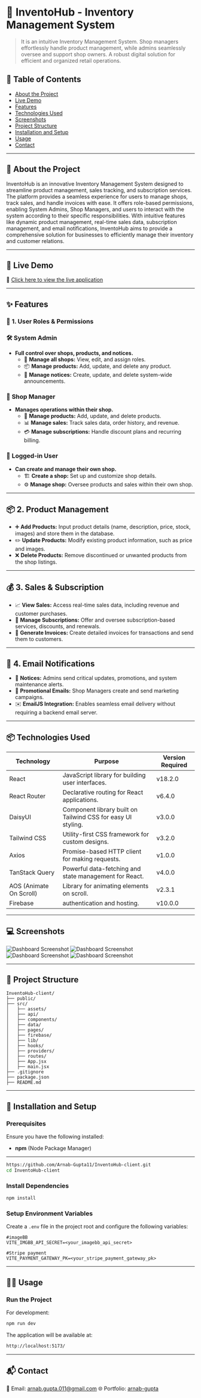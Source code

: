 # 🌟 InventoHub - Inventory Management System

> It is an intuitive Inventory Management System. Shop managers effortlessly handle product management, while admins seamlessly oversee and support shop owners. A robust digital solution for efficient and organized retail operations.

## 📝 **Table of Contents**

- [About the Project](#-about-the-project)
- [Live Demo](#-live-demo)
- [Features](#-features)
- [Technologies Used](#-technologies-used)
- [Screenshots](#-screenshots)
- [Project Structure](#-project-structure)
- [Installation and Setup](#-installation-and-setup)
- [Usage](#-usage)
- [Contact](#-contact)

---

## 📖 About the Project

InventoHub is an innovative Inventory Management System designed to streamline product management, sales tracking, and subscription services. The platform provides a seamless experience for users to manage shops, track sales, and handle invoices with ease. It offers role-based permissions, enabling System Admins, Shop Managers, and users to interact with the system according to their specific responsibilities. With intuitive features like dynamic product management, real-time sales data, subscription management, and email notifications, InventoHub aims to provide a comprehensive solution for businesses to efficiently manage their inventory and customer relations.

---

## 🚀 Live Demo

🔗 [Click here to view the live application](https://inventory-management-sys-67be7.web.app/)

---

## ✨ Features

### 🔑 **1. User Roles & Permissions**

### 🛠️ **System Admin**

- **Full control over shops, products, and notices.**
  - 🏪 **Manage all shops:** View, edit, and assign roles.
  - 📦 **Manage products:** Add, update, and delete any product.
  - 📢 **Manage notices:** Create, update, and delete system-wide announcements.

### 🏬 **Shop Manager**

- **Manages operations within their shop.**
  - 🛒 **Manage products:** Add, update, and delete products.
  - 📊 **Manage sales:** Track sales data, order history, and revenue.
  - 💳 **Manage subscriptions:** Handle discount plans and recurring billing.

### 👤 **Logged-in User**

- **Can create and manage their own shop.**
  - 🏗️ **Create a shop:** Set up and customize shop details.
  - ⚙️ **Manage shop:** Oversee products and sales within their own shop.

---

## 📦 **2. Product Management**

- ➕ **Add Products:** Input product details (name, description, price, stock, images) and store them in the database.
- ✏️ **Update Products:** Modify existing product information, such as price and images.
- ❌ **Delete Products:** Remove discontinued or unwanted products from the shop listings.

---

## 💰 **3. Sales & Subscription**

- 📈 **View Sales:** Access real-time sales data, including revenue and customer purchases.
- 🔄 **Manage Subscriptions:** Offer and oversee subscription-based services, discounts, and renewals.
- 🧾 **Generate Invoices:** Create detailed invoices for transactions and send them to customers.

---

## 📧 **4. Email Notifications**

- 📢 **Notices:** Admins send critical updates, promotions, and system maintenance alerts.
- 🎯 **Promotional Emails:** Shop Managers create and send marketing campaigns.
- ✉️ **EmailJS Integration:** Enables seamless email delivery without requiring a backend email server.

---

## 📦 Technologies Used

| Technology              | Purpose                                                      | Version Required |
| ----------------------- | ------------------------------------------------------------ | ---------------- |
| React                   | JavaScript library for building user interfaces.             | v18.2.0          |
| React Router            | Declarative routing for React applications.                  | v6.4.0           |
| DaisyUI                 | Component library built on Tailwind CSS for easy UI styling. | v3.0.0           |
| Tailwind CSS            | Utility-first CSS framework for custom designs.              | v3.2.0           |
| Axios                   | Promise-based HTTP client for making requests.               | v1.0.0           |
| TanStack Query          | Powerful data-fetching and state management for React.       | v4.0.0           |
| AOS (Animate On Scroll) | Library for animating elements on scroll.                    | v2.3.1           |
| Firebase                | authentication and hosting.                                  | v10.0.0          |

---

## 💻 Screenshots

![Dashboard Screenshot](https://res.cloudinary.com/dgxvtrpmh/image/upload/v1739464468/Screenshot_420_hmtek3.png)
![Dashboard Screenshot](https://res.cloudinary.com/dgxvtrpmh/image/upload/v1739464468/Screenshot_421_zvd5uf.png)
![Dashboard Screenshot](https://res.cloudinary.com/dgxvtrpmh/image/upload/v1739464468/Screenshot_422_fhtkx7.png)
![Dashboard Screenshot](https://res.cloudinary.com/dgxvtrpmh/image/upload/v1739464468/Screenshot_423_dubrlp.png)

---

## 📂 Project Structure

```
InventoHub-client/
├── public/
├── src/
│   ├── assets/
│   ├── api/
│   ├── components/
│   ├── data/
│   ├── pages/
│   ├── firebase/
│   ├── lib/
│   ├── hooks/
│   ├── providers/
│   ├── routes/
│   ├── App.jsx
│   ├── main.jsx
├── .gitignore
├── package.json
├── README.md
```

---

## 🔧 Installation and Setup

### **Prerequisites**

Ensure you have the following installed:

- **npm** (Node Package Manager)

---

```bash
https://github.com/Arnab-Gupta11/InventoHub-client.git
cd InventoHub-client
```

### **Install Dependencies**

```bash
npm install
```

### **Setup Environment Variables**

Create a `.env` file in the project root and configure the following variables:

```env
#imageBB
VITE_IMGBB_API_SECRET=<your_imagebb_api_secret>

#Stripe payment
VITE_PAYMENT_GATEWAY_PK=<your_stripe_payment_gateway_pk>
```

---

## 🧑‍💻 Usage

### **Run the Project**

For development:

```bash
npm run dev
```

The application will be available at:

```bash
http://localhost:5173/
```

---

## 📬 Contact

📧 Email: [arnab.gupta.011@gmail.com](mailto:arnab.gupta.011@gmail.com)
🌐 Portfolio: [arnab-gupta](https://arnab-gupta.netlify.app/)
